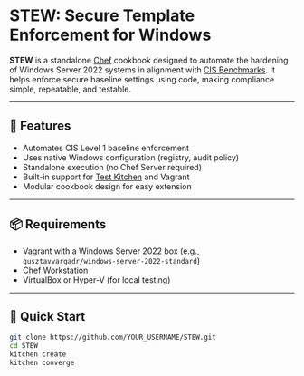 # STEW: Secure Template Enforcement for Windows

**STEW** is a standalone [Chef](https://www.chef.io/) cookbook designed to automate the hardening of Windows Server 2022 systems in alignment with [CIS Benchmarks](https://www.cisecurity.org/cis-benchmarks). It helps enforce secure baseline settings using code, making compliance simple, repeatable, and testable.

---

## 🔧 Features

- Automates CIS Level 1 baseline enforcement
- Uses native Windows configuration (registry, audit policy)
- Standalone execution (no Chef Server required)
- Built-in support for [Test Kitchen](https://kitchen.ci/) and Vagrant
- Modular cookbook design for easy extension

---

## 📦 Requirements

- Vagrant with a Windows Server 2022 box (e.g., `gusztavvargadr/windows-server-2022-standard`)
- Chef Workstation
- VirtualBox or Hyper-V (for local testing)

---

## 🚀 Quick Start

```bash
git clone https://github.com/YOUR_USERNAME/STEW.git
cd STEW
kitchen create
kitchen converge
